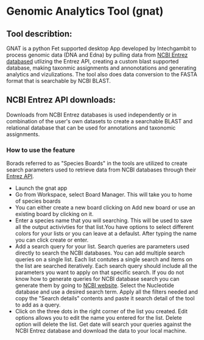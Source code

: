 # Genomic Analytics Tool (gnat)
## Tool describtion: 
GNAT is a python Fet supported desktop App developed by Intechgambit to process genomic data (DNA and Edna) by pulling data from [NCBI Entrez databased](https://www.ncbi.nlm.nih.gov/search/) utlizing the Entrez API, creating a custom blast supported database, making taxonmic assignments and annonotations and generating analytics and vizulizations. The tool also does data conversion to the FASTA format that is searchable by NCBI BLAST.
## NCBI Entrez API downloads:
Downloads from NCBI Entrez databases is used independently or in combination of the user's own datasets to create a searchable BLAST and relational database that can be used for annotations and taxonomic assignments. 
### How to use the feature
Borads referred to as "Species Boards" in the tools are utilized to create search parameters used to retrieve data from NCBI databases through their [Entrez API](https://www.ncbi.nlm.nih.gov/books/NBK25501/).
- Launch the gnat app
- Go from Workspace, select Board Manager. This will take you to home of species boards
- You can either create a new board clicking on Add new board or use an existing board by clicking on it.
- Enter a species name that you will searching. This will be used to save all the output activivties for that list.You have options to select different colors for your lists or you can leave at a defaulst. After typing the name you can click create or enter.
- Add a search query for your list. Search queries are parameters used directly to search the NCBI databases. You can add multiple search queries on a single list. Each list contutes a single search and items on the list are searched iteratively. Each search query should include all the parameters you want to apply on that specific search. If you do not know how to generate queries for NCBI database search you can generate them by going to [NCBI website](https://www.ncbi.nlm.nih.gov). Select the Nucleotide database and use a desired search term. Apply all the filters needed and copy the "Search details" contents and paste it search detail of the tool to add as a query.
- Click on the three dots in the right corner of the list you created. Edit options allows you to edit the name you entered for the list. Delete option will delete the list. Get date will search your queries against the NCBI Entrez database and download the data to your local machine.
